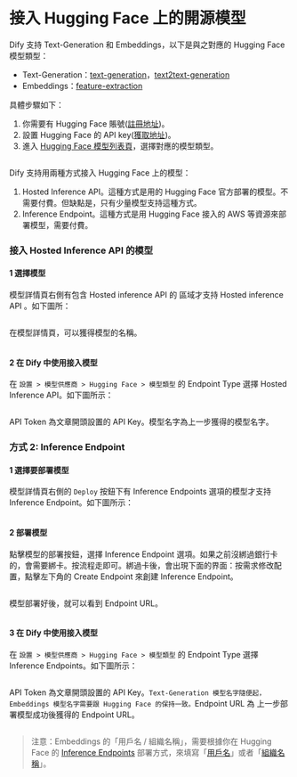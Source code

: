 # 接入 Hugging Face 上的開源模型

Dify 支持 Text-Generation 和 Embeddings，以下是與之對應的 Hugging Face 模型類型：

* Text-Generation：[text-generation](https://huggingface.co/models?pipeline\_tag=text-generation\&sort=trending)，[text2text-generation](https://huggingface.co/models?pipeline\_tag=text2text-generation\&sort=trending)
* Embeddings：[feature-extraction](https://huggingface.co/models?pipeline\_tag=feature-extraction\&sort=trending)

具體步驟如下：

1. 你需要有 Hugging Face 賬號([註冊地址](https://huggingface.co/join))。
2. 設置 Hugging Face 的 API key([獲取地址](https://huggingface.co/settings/tokens))。
3. 進入 [Hugging Face 模型列表頁](https://huggingface.co/models)，選擇對應的模型類型。

<figure><img src="../../.gitbook/assets/image (14) (1) (1).png" alt=""><figcaption></figcaption></figure>

Dify 支持用兩種方式接入 Hugging Face 上的模型：

1. Hosted Inference API。這種方式是用的 Hugging Face 官方部署的模型。不需要付費。但缺點是，只有少量模型支持這種方式。
2. Inference Endpoint。這種方式是用 Hugging Face 接入的 AWS 等資源來部署模型，需要付費。

### 接入 Hosted Inference API 的模型

#### 1 選擇模型

模型詳情頁右側有包含 Hosted inference API 的 區域才支持 Hosted inference API 。如下圖所：

<figure><img src="../../.gitbook/assets/image (7) (1) (1).png" alt=""><figcaption></figcaption></figure>

在模型詳情頁，可以獲得模型的名稱。

<figure><img src="../../.gitbook/assets/image (8) (1) (1).png" alt=""><figcaption></figcaption></figure>

#### 2 在 Dify 中使用接入模型

在 `設置 > 模型供應商 > Hugging Face > 模型類型` 的 Endpoint Type 選擇 Hosted Inference API。如下圖所示：

<figure><img src="../../.gitbook/assets/image (160).png" alt=""><figcaption></figcaption></figure>

API Token 為文章開頭設置的 API Key。模型名字為上一步獲得的模型名字。

### 方式 2: Inference Endpoint

#### 1 選擇要部署模型

模型詳情頁右側的 `Deploy` 按鈕下有 Inference Endpoints 選項的模型才支持 Inference Endpoint。如下圖所示：

<figure><img src="../../.gitbook/assets/image (10) (1) (1).png" alt=""><figcaption></figcaption></figure>

#### 2 部署模型

點擊模型的部署按鈕，選擇 Inference Endpoint 選項。如果之前沒綁過銀行卡的，會需要綁卡。按流程走即可。綁過卡後，會出現下面的界面：按需求修改配置，點擊左下角的 Create Endpoint 來創建 Inference Endpoint。

<figure><img src="../../.gitbook/assets/image (11) (1) (1).png" alt=""><figcaption></figcaption></figure>

模型部署好後，就可以看到 Endpoint URL。

<figure><img src="../../.gitbook/assets/image (13) (1) (1).png" alt=""><figcaption></figcaption></figure>

#### 3 在 Dify 中使用接入模型

在 `設置 > 模型供應商 > Hugging Face > 模型類型` 的 Endpoint Type 選擇 Inference Endpoints。如下圖所示：

<figure><img src="../../.gitbook/assets/image (161).png" alt=""><figcaption></figcaption></figure>

API Token 為文章開頭設置的 API Key。`Text-Generation 模型名字隨便起，Embeddings 模型名字需要跟 Hugging Face 的保持一致。`Endpoint URL 為 上一步部署模型成功後獲得的 Endpoint URL。

<figure><img src="../../.gitbook/assets/image (158).png" alt=""><figcaption></figcaption></figure>

> 注意：Embeddings 的「用戶名 / 組織名稱」，需要根據你在 Hugging Face 的 [Inference Endpoints](https://huggingface.co/docs/inference-endpoints/guides/access) 部署方式，來填寫「[用戶名](https://huggingface.co/settings/account)」或者「[組織名稱](https://ui.endpoints.huggingface.co/)」。
